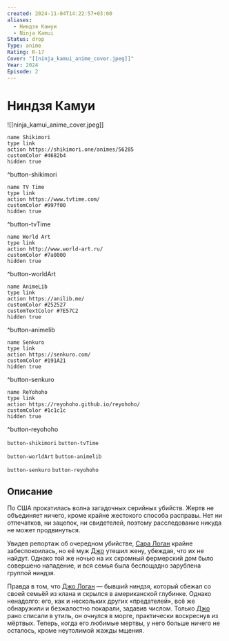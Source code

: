 ```yaml
---
created: 2024-11-04T14:22:57+03:00
aliases:
  - Ниндзя Камуи
  - Ninja Kamui
Status: drop
Type: anime
Rating: R-17
Cover: "[[ninja_kamui_anime_cover.jpeg]]"
Year: 2024
Episode: 2
---
```


# Ниндзя Камуи

![[ninja_kamui_anime_cover.jpeg]]

```button
name Shikimori
type link
action https://shikimori.one/animes/56285
customColor #4682b4
hidden true
```
^button-shikimori

```button
name TV Time
type link
action https://www.tvtime.com/
customColor #997f00
hidden true
```
^button-tvTime

```button
name World Art
type link
action http://www.world-art.ru/
customColor #7a0000
hidden true
```
^button-worldArt

```button
name AnimeLib
type link
action https://anilib.me/
customColor #252527
customTextColor #7E57C2
hidden true
```
^button-animelib

```button
name Senkuro
type link
action https://senkuro.com/
customColor #191A21
hidden true
```
^button-senkuro

```button
name ReYohoho
type link
action https://reyohoho.github.io/reyohoho/
customColor #1c1c1c
hidden true
```
^button-reyohoho

`button-shikimori` `button-tvTime`

`button-worldArt` `button-animelib`

`button-senkuro` `button-reyohoho`

## Описание

По США прокатилась волна загадочных серийных убийств. Жертв не объединяет ничего, кроме крайне жестокого способа расправы. Нет ни отпечатков, ни зацепок, ни свидетелей, поэтому расследование никуда не может продвинуться.

Увидев репортаж об очередном убийстве, [Сара Логан](https://shikimori.one/characters/200779-sara-logan) крайне забеспокоилась, но её муж [Джо](https://shikimori.one/characters/243018-joe-logan) утешил жену, убеждая, что их не найдут. Однако той же ночью на их скромный фермерский дом было совершено нападение, и вся семья была беспощадно зарублена группой ниндзя.

Правда в том, что [Джо Логан](https://shikimori.one/characters/243018-joe-logan) — бывший ниндзя, который сбежал со своей семьёй из клана и скрылся в американской глубинке. Однако ненадолго: его, как и нескольких других «предателей», всё же обнаружили и безжалостно покарали, задавив числом. Только [Джо](https://shikimori.one/characters/243018-joe-logan) рано списали в утиль, он очнулся в морге, практически воскреснув из мёртвых. Теперь, когда его любимые мертвы, у него больше ничего не осталось, кроме неутолимой жажды мщения.
